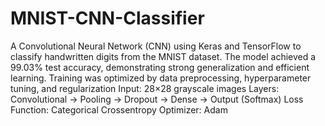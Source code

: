 # MNIST-CNN-Classifier
A Convolutional Neural Network (CNN) using Keras and TensorFlow to classify handwritten digits from the MNIST dataset. The model achieved a 99.03% test accuracy, demonstrating strong generalization and efficient learning.
Training was optimized by data preprocessing, hyperparameter tuning, and regularization
Input: 28×28 grayscale images
Layers: Convolutional → Pooling → Dropout → Dense → Output (Softmax)
Loss Function: Categorical Crossentropy
Optimizer: Adam
